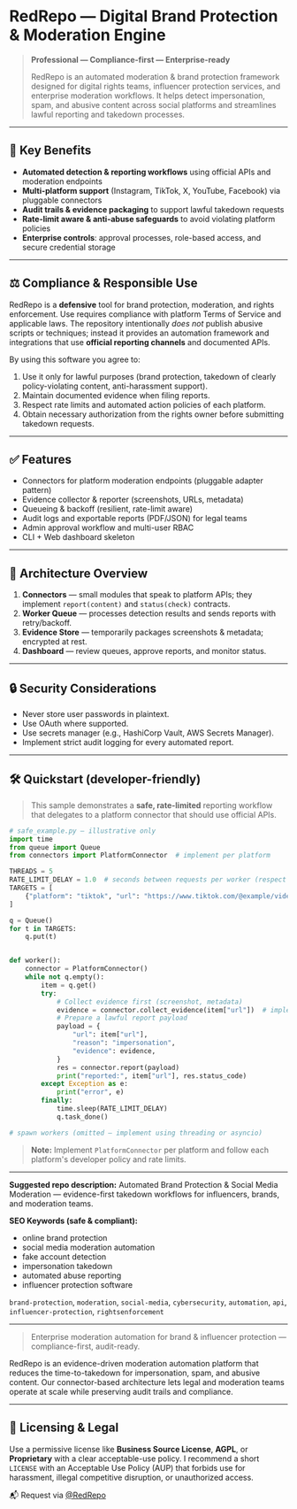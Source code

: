 <!--
#️⃣ Tags:
content takedown automation, high-volume reporting tool, tiktok violation reporter, fake account removal bot, telegram moderation framework, brand protection toolkit, shadow enforcement system, redrepo, social media abuse remover, digital rights enforcement
📚 Keywords:
bulk report automation, rapid account takedown, abuse response workflow, private moderation engine, multi-platform enforcement, stealth report automation, influencer protection software, impersonation removal system, policy violation reporter
-->
# RedRepo — Digital Brand Protection & Moderation Engine

> **Professional — Compliance-first — Enterprise-ready**
>
> RedRepo is an automated moderation & brand protection framework designed for digital rights teams, influencer protection services, and enterprise moderation workflows. It helps detect impersonation, spam, and abusive content across social platforms and streamlines lawful reporting and takedown processes.

---

## 🚀 Key Benefits

* **Automated detection & reporting workflows** using official APIs and moderation endpoints
* **Multi-platform support** (Instagram, TikTok, X, YouTube, Facebook) via pluggable connectors
* **Audit trails & evidence packaging** to support lawful takedown requests
* **Rate-limit aware & anti-abuse safeguards** to avoid violating platform policies
* **Enterprise controls**: approval processes, role-based access, and secure credential storage

---

## ⚖️ Compliance & Responsible Use

RedRepo is a **defensive** tool for brand protection, moderation, and rights enforcement. Use requires compliance with platform Terms of Service and applicable laws. The repository intentionally *does not* publish abusive scripts or techniques; instead it provides an automation framework and integrations that use **official reporting channels** and documented APIs.

By using this software you agree to:

1. Use it only for lawful purposes (brand protection, takedown of clearly policy-violating content, anti-harassment support).
2. Maintain documented evidence when filing reports.
3. Respect rate limits and automated action policies of each platform.
4. Obtain necessary authorization from the rights owner before submitting takedown requests.

---

## ✅ Features

* Connectors for platform moderation endpoints (pluggable adapter pattern)
* Evidence collector & reporter (screenshots, URLs, metadata)
* Queueing & backoff (resilient, rate-limit aware)
* Audit logs and exportable reports (PDF/JSON) for legal teams
* Admin approval workflow and multi-user RBAC
* CLI + Web dashboard skeleton

---

## 🧩 Architecture Overview

1. **Connectors** — small modules that speak to platform APIs; they implement `report(content)` and `status(check)` contracts.
2. **Worker Queue** — processes detection results and sends reports with retry/backoff.
3. **Evidence Store** — temporarily packages screenshots & metadata; encrypted at rest.
4. **Dashboard** — review queues, approve reports, and monitor status.

---

## 🔒 Security Considerations

* Never store user passwords in plaintext.
* Use OAuth where supported.
* Use secrets manager (e.g., HashiCorp Vault, AWS Secrets Manager).
* Implement strict audit logging for every automated report.

---

## 🛠 Quickstart (developer-friendly)

> This sample demonstrates a **safe, rate-limited** reporting workflow that delegates to a platform connector that should use official APIs.

```python
# safe_example.py — illustrative only
import time
from queue import Queue
from connectors import PlatformConnector  # implement per platform

THREADS = 5
RATE_LIMIT_DELAY = 1.0  # seconds between requests per worker (respect platform limits)
TARGETS = [
    {"platform": "tiktok", "url": "https://www.tiktok.com/@example/video/123"},
]

q = Queue()
for t in TARGETS:
    q.put(t)


def worker():
    connector = PlatformConnector()
    while not q.empty():
        item = q.get()
        try:
            # Collect evidence first (screenshot, metadata)
            evidence = connector.collect_evidence(item["url"])  # implement securely
            # Prepare a lawful report payload
            payload = {
                "url": item["url"],
                "reason": "impersonation",
                "evidence": evidence,
            }
            res = connector.report(payload)
            print("reported:", item["url"], res.status_code)
        except Exception as e:
            print("error", e)
        finally:
            time.sleep(RATE_LIMIT_DELAY)
            q.task_done()

# spawn workers (omitted — implement using threading or asyncio)
```

> **Note:** Implement `PlatformConnector` per platform and follow each platform's developer policy and rate limits.
> 
---


**Suggested repo description:**
Automated Brand Protection & Social Media Moderation — evidence-first takedown workflows for influencers, brands, and moderation teams.

**SEO Keywords (safe & compliant):**

* online brand protection
* social media moderation automation
* fake account detection
* impersonation takedown
* automated abuse reporting
* influencer protection software

`brand-protection`, `moderation`, `social-media`, `cybersecurity`, `automation`, `api`, `influencer-protection`, `rightsenforcement`

---

> Enterprise moderation automation for brand & influencer protection — compliance-first, audit-ready.


RedRepo is an evidence-driven moderation automation platform that reduces the time-to-takedown for impersonation, spam, and abusive content. Our connector-based architecture lets legal and moderation teams operate at scale while preserving audit trails and compliance.

---

## 🧾 Licensing & Legal

Use a permissive license like **Business Source License**, **AGPL**, or **Proprietary** with a clear acceptable-use policy. I recommend a short `LICENSE` with an Acceptable Use Policy (AUP) that forbids use for harassment, illegal competitive disruption, or unauthorized access.

📬 Request via [@RedRepo](https://t.me/RedRepo)
